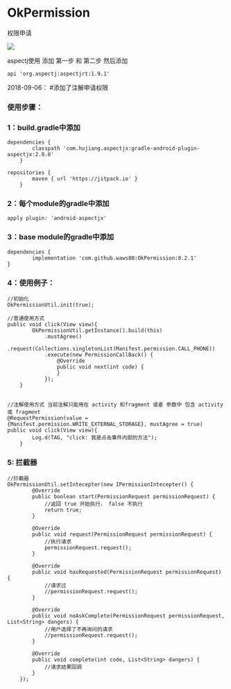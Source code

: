 # OkPermission
权限申请

[![](https://jitpack.io/v/waws80/OkPermission.svg)](https://jitpack.io/#waws80/OkPermission)


aspectj使用 添加 第一步 和 第二步 然后添加

	api 'org.aspectj:aspectjrt:1.9.1'

2018-09-06：
#添加了注解申请权限
### 使用步骤：
### 1：build.gradle中添加

	dependencies {
        	classpath 'com.hujiang.aspectjx:gradle-android-plugin-aspectjx:2.0.0'
    	}
	
	repositories {
        	maven { url 'https://jitpack.io' }
    	}
    
### 2：每个module的gradle中添加

	apply plugin: 'android-aspectjx'
	
### 3：base module的gradle中添加

	dependencies {
	        implementation 'com.github.waws80:OkPermission:0.2.1'
	}
	
### 4：使用例子：
	//初始化
	OkPermissionUtil.init(true);
	
	//普通使用方式
	public void click(View view){
        	OkPermissionUtil.getInstance().build(this)
                .mustAgree()
                .request(Collections.singletonList(Manifest.permission.CALL_PHONE))
                .execute(new PermissionCallBack() {
                    @Override
                    public void next(int code) {
                    }
                });
    	}
	
	
	//注解使用方式 当前注解只能用在 activity 和fragment 或者 参数中 包含 activity 或 fragment
	@RequestPermission(value = {Manifest.permission.WRITE_EXTERNAL_STORAGE}, mustAgree = true)
   	public void click(View view){
        	Log.d(TAG, "click: 我是点击事件内部的方法");
    	}
	
### 5: 拦截器	
	//拦截器
	OkPermissionUtil.setIntecepter(new IPermissionIntecepter() {
            @Override
            public boolean start(PermissionRequest permissionRequest) {
                //返回 true 开始执行， false 不执行
                return true;
            }

            @Override
            public void request(PermissionRequest permissionRequest) {
                //执行请求
                permissionRequest.request();
            }

            @Override
            public void hasRequested(PermissionRequest permissionRequest) {
                //请求过
                //permissionRequest.request();
            }

            @Override
            public void noAskComplete(PermissionRequest permissionRequest, List<String> dangers) {
                //用户选择了不再询问的请求
                //permissionRequest.request();
            }

            @Override
            public void complete(int code, List<String> dangers) {
                //请求结果回调
            }
        });
	
	

